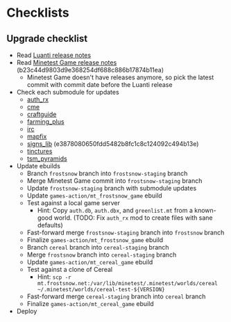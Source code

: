 
# Checklists

## Upgrade checklist

 * Read [Luanti release notes](https://docs.luanti.org/about/changelog/)
 * Read [Minetest Game release notes](https://github.com/luanti-org/minetest_game) (b23c44d9803d9e368254df688c886b17874b11ea)
   * Minetest Game doesn't have releases anymore, so pick the latest commit with commit date before the Luanti release
 * Check each submodule for updates
   * [auth\_rx](https://github.com/clinew/auth_rx.git)
   * [cme](https://github.com/clinew/cme)
   * [craftguide](https://github.com/clinew/craftguide)
   * [farming\_plus](https://github.com/clinew/farming_plus)
   * [irc](https://github.com/clinew/irc)
   * [mapfix](https://github.com/minetest-mods/mapfix)
   * [signs\_lib](https://github.com/mt-mods/signs_lib) (e3878080650fdd5482b8fc1c8c124092c494b13e)
   * [tinctures](https://codeberg.org/frostsnow/tinctures.git)
   * [tsm\_pyramids](https://codeberg.org/Wuzzy/minetest_tsm_pyramids.git)
 * Update ebuilds
   * Branch `frostsnow` branch into `frostsnow-staging` branch
   * Merge Minetest Game commit into `frostsnow-staging` branch
   * Update `frostsnow-staging` branch with submodule updates
   * Update `games-action/mt_frostsnow_game` ebuild
   * Test against a local game server
     * Hint: Copy `auth.db`, `auth.dbx`, and `greenlist.mt` from a known-good world.  (TODO: Fix `auth_rx` mod to create files with sane defaults)
   * Fast-forward merge `frostsnow-staging` branch into `frostsnow` branch
   * Finalize `games-action/mt_frostsnow_game` ebuild
   * Branch `cereal` branch into `cereal-staging` branch
   * Merge `frostsnow` branch into `cereal-staging` branch
   * Update `games-action/mt_cereal_game` ebuild
   * Test against a clone of Cereal
     * Hint: `scp -r mt.frostsnow.net:/var/lib/minetest/.minetest/worlds/cereal ~/.minetest/worlds/cereal-test-${VERSION}`
   * Fast-forward merge `cereal-staging` branch into `cereal` branch
   * Finalize `games-action/mt_cereal_game` ebuild
 * Deploy

